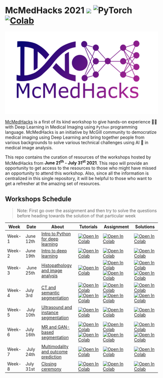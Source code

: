 # McMedHacks 2021 ![](https://img.shields.io/badge/python-3+-blue.svg) <img alt="PyTorch" src="https://img.shields.io/badge/PyTorch-%23EE4C2C.svg?style=for-the-badge&logo=PyTorch&logoColor=white" /> [![Colab](https://colab.research.google.com/assets/colab-badge.svg)]()


![](assets/images/McMedHack_logo.png)

[McMedHacks](https://mcmedhacks.com/) is a first of its kind workshop to give hands-on experience 🧑‍💻 with Deep Learning in Medical Imaging using `Python` programming language. McMedHacks is an initiative by McGill community to democratize medical imaging using Deep Learning and bring together people from various backgrounds to solve various technical challenges using AI 🤖 in medical image analysis. 

This repo contains the curation of resources of the workshops hosted by McMedHacks from **June 21<sup>th</sup> - July 31<sup>st</sup> 2021**. This repo will provide an opportunity to get access to the resources to those who might have missed an opportunity to attend this workshop. Also, since all the information is centralized in this single repository, it will be helpful to those who want to get a refresher at the amazing set of resources.

## Workshops Schedule
> Note: First go over the assignment and then try to solve the questions before heading towards the solution of that particular week

| Week   | Date       | About                                                                                                       | Tutorials                                                                                                                                                                                                                                                                                                                 | Assignment                                                                                                                                                                                                                                                                                                               | Solutions                                                                                                                                                                                                                                                                                                                |
| ------ | ---------- | ----------------------------------------------------------------------------------------------------------- | ------------------------------------------------------------------------------------------------------------------------------------------------------------------------------------------------------------------------------------------------------------------------------------------------------------------------- | ------------------------------------------------------------------------------------------------------------------------------------------------------------------------------------------------------------------------------------------------------------------------------------------------------------------------ | ------------------------------------------------------------------------------------------------------------------------------------------------------------------------------------------------------------------------------------------------------------------------------------------------------------------------ |
| Week-1 | June 12th  | [Intro to Python for deep learning](https://mcmedhacks.com/week-1-intro-to-python/)                         | [![Open In Colab](https://colab.research.google.com/assets/colab-badge.svg)](https://colab.research.google.com/drive/1JgyGHBHN4refRNQvt8x2bIZbNBLV0xAn)                                                                                                                                                               | [![Open In Colab](https://colab.research.google.com/assets/colab-badge.svg)](https://colab.research.google.com/drive/1MaCmSKrxrkPB1RDbeGExnwikAuJXimLo)                                                                                                                                                              | [![Open In Colab](https://colab.research.google.com/assets/colab-badge.svg)](https://colab.research.google.com/drive/17Q0CPib0BwWY3YTB80LZvy46tRVy9pYp)                                                                                                                                                              |
| Week-2 | June 19th  | [Intro to deep learning](https://mcmedhacks.com/week-2-intro-to-deep-learning/)                             | [![Open In Colab](https://colab.research.google.com/assets/colab-badge.svg)](https://colab.research.google.com/drive/1eSR-gtxj3DEakw9leltYaFDrQBv8xPXJ)                                                                                                                                                               | [![Open In Colab](https://colab.research.google.com/assets/colab-badge.svg)](https://colab.research.google.com/drive/1f3wk7G0dtF\_ZL5nPBp\_NDskRP67Lzk7c)                                                                                                                                                            | [![Open In Colab](https://colab.research.google.com/assets/colab-badge.svg)](https://colab.research.google.com/drive/1eK6SvAngt8Y7Ewgo1KZInUAA0RgedkE9)                                                                                                                                                              |
| Week-3 |  June 25th | [Histopathology and image analysis](https://mcmedhacks.com/week-3-histopathology-and-image-analysis/)       | [![Open In Colab](https://colab.research.google.com/assets/colab-badge.svg)](https://colab.research.google.com/drive/1fuJX81n1afyDWlmdrqryGRrfcI3mE7Sr)                                                                                                                                                               | [![Open In Colab](https://colab.research.google.com/assets/colab-badge.svg)](https://colab.research.google.com/drive/16FxqIlbO8aHLdbIL8CG0d-HdaBp2sAFg)[![Open In Colab](https://colab.research.google.com/assets/colab-badge.svg)](https://colab.research.google.com/drive/1aQSDEqphMOcfusthStFk\_c60Sg9evd7D)  | [![Open In Colab](https://colab.research.google.com/assets/colab-badge.svg)](https://colab.research.google.com/drive/1Avzhm3ijiLj71UBlGSHYXiEcFZ-9bTPu)[![Open In Colab](https://colab.research.google.com/assets/colab-badge.svg)](https://colab.research.google.com/drive/1aQSDEqphMOcfusthStFk\_c60Sg9evd7D)  |
| Week-4 | July 3rd   | [CT and semantic segmentation](https://mcmedhacks.com/week-4-ct-and-semantic-segmentation/)                 | [![Open In Colab](https://colab.research.google.com/assets/colab-badge.svg)](https://colab.research.google.com/drive/1DQYArF8ZgxjQY\_ti5PT\_PhSAkt0eo5mc) [![Open In Colab](https://colab.research.google.com/assets/colab-badge.svg)](https://colab.research.google.com/drive/1t0AfiuWVMFhFqhd7zKAqB6DyRSKOMeDw) | [![Open In Colab](https://colab.research.google.com/assets/colab-badge.svg)](https://colab.research.google.com/drive/1rXF\_Jmx8dCXPIlepVQUL8TPkcG0MDkdF)[![Open In Colab](https://colab.research.google.com/assets/colab-badge.svg)](https://colab.research.google.com/drive/1gM2F7R\_wjIXjEecWrywY2Df69d-yCQqZ) | [![Open In Colab](https://colab.research.google.com/assets/colab-badge.svg)](https://colab.research.google.com/drive/1vGKlKhlHqyeBObMYvwA7LFuASJa2Q9FA)[![Open In Colab](https://colab.research.google.com/assets/colab-badge.svg)](https://colab.research.google.com/drive/12O55dLlii05LQuJUU00ujV4kFAgcJLQ\_)  |
| Week-5 |  July 10th | [Ultrasound and instance segmentation](https://mcmedhacks.com/week-5-ultrasound-and-instance-segmentation/) | [![Open In Colab](https://colab.research.google.com/assets/colab-badge.svg)](https://colab.research.google.com/drive/1FErBB5XBwh26Sgn6j2uOc\_X-2qFIdKYf)                                                                                                                                                              | [![Open In Colab](https://colab.research.google.com/assets/colab-badge.svg)](https://colab.research.google.com/drive/1R0rCqEgCXK5EP38do\_aKmJOwVCeIBhJN)                                                                                                                                                             | [![Open In Colab](https://colab.research.google.com/assets/colab-badge.svg)](https://colab.research.google.com/drive/1R0rCqEgCXK5EP38do\_aKmJOwVCeIBhJN)                                                                                                                                                             |
| Week-6 | July 16th  | [MR and GAN-based segmentation](https://mcmedhacks.com/week-6-mr-and-gan-based-segmentation/)               | [![Open In Colab](https://colab.research.google.com/assets/colab-badge.svg)](https://colab.research.google.com/drive/1fre6rkhFmR83rxpg8VhsENnJ65AiljOT) [![Open In Colab](https://colab.research.google.com/assets/colab-badge.svg)](https://colab.research.google.com/drive/1ZkXOCghe4VGlu7ai35DffbE7YasqOvpw)   | [![Open In Colab](https://colab.research.google.com/assets/colab-badge.svg)](https://colab.research.google.com/drive/1fre6rkhFmR83rxpg8VhsENnJ65AiljOT) [![Open In Colab](https://colab.research.google.com/assets/colab-badge.svg)](https://colab.research.google.com/drive/1ZkXOCghe4VGlu7ai35DffbE7YasqOvpw)  | [![Open In Colab](https://colab.research.google.com/assets/colab-badge.svg)](https://colab.research.google.com/drive/1g4wD0AYUAQzP93H4bcNI681JeLiOA7Sh)[![Open In Colab](https://colab.research.google.com/assets/colab-badge.svg)](https://colab.research.google.com/drive/1gMZBTepYj5y\_xLpEVOgD-gc4D1Rj\_bY2) |
| Week-7 |  July 24th | [Multimodality and outcome prediction](https://mcmedhacks.com/week-7-multimodality-and-outcome-prediction/) | [![Open In Colab](https://colab.research.google.com/assets/colab-badge.svg)](https://colab.research.google.com/drive/1JwpDX6uvIkqVbkFpST2XjCStpzJo9uI0)                                                                                                                                                               | [![Open In Colab](https://colab.research.google.com/assets/colab-badge.svg)](https://colab.research.google.com/drive/1fsePaSzHWIgC2gFSe3czcspwImJRL0fn)                                                                                                                                                              | [![Open In Colab](https://colab.research.google.com/assets/colab-badge.svg)](https://colab.research.google.com/drive/1d-Uq74CK9aO3VNAa\_dz-4BD2GQz6Lfjs)                                                                                                                                                             |
| Week-8 | July 31st  | [Closing ceremony](https://mcmedhacks.com/week-8-closing-ceremony/)                                         | [![Open In Colab](https://colab.research.google.com/assets/colab-badge.svg)](https://colab.research.google.com/drive/11xXpZ\_ydAvRGdtBj27CgV\_PlqYoOrjJ4)                                                                                                                                                             | [![Open In Colab](https://colab.research.google.com/assets/colab-badge.svg)]()                                                                                                                                                                                                                                       | [![Open In Colab](https://colab.research.google.com/assets/colab-badge.svg)]()                                                                                                                                                                                                                                       |